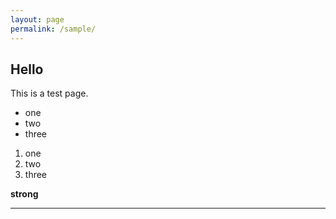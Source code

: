 ```yaml
---
layout: page
permalink: /sample/
---
```

## Hello

This is a test page.

- one
- two
- three

1. one
2. two
3. three

**strong**

---


